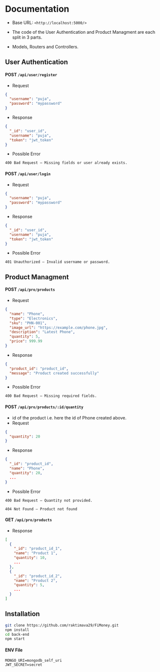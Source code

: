 
# Documentation
- Base URL: `<http://localhost:5000/>`

- The code of the User Authentication and Product Managment are each split in 3 parts.

- Models, Routers and Controllers.

## User Authentication

####   POST `/api/user/register`

- Request
```json
{
  "username": "puja",
  "password": "mypassword"
}
```
- Response
```json
{
  "_id": "user_id",
  "username": "puja",
  "token": "jwt_token"
}
```
- Possible Error
  
`
400 Bad Request — Missing fields or user already exists.
`

####   POST `/api/user/login`

- Request
```json
{
  "username": "puja",
  "password": "mypassword"
}
```
- Response
```json
{
  "_id": "user_id",
  "username": "puja",
  "token": "jwt_token"
}
```

- Possible Error
  
`
401 Unauthorized — Invalid username or password.
`
## Product Managment

####   POST `/api/pro/products`

- Request
```json
{
  "name": "Phone",
  "type": "Electronics",
  "sku": "PHN-001",
  "image_url": "https://example.com/phone.jpg",
  "description": "Latest Phone",
  "quantity": 5,
  "price": 999.99
}

```
- Response
```json
{
  "product_id": "product_id",
  "message": "Product created successfully"
}
```
- Possible Error
  
`
400 Bad Request — Missing required fields.
`
####   POST `/api/pro/products/:id/quantity`
- id of the product i.e. here the id of Phone created above.
- Request
```json
{
  "quantity": 20
}

```
- Response
```json
{
  "_id": "product_id",
  "name": "Phone",
  "quantity": 20,
  ...
}

```
- Possible Error

`
400 Bad Request — Quantity not provided.
`

`
404 Not Found — Product not found
`
####   GET `/api/pro/products`
- Response
```json
[
  {
    "_id": "product_id_1",
    "name": "Product 1",
    "quantity": 10,
    ...
  },
  {
    "_id": "product_id_2",
    "name": "Product 2",
    "quantity": 5,
    ...
  }
]

```

## Installation

```bash
git clone https://github.com/raktimava29/FiMoney.git
npm install
cd back-end
npm start
```
#### ENV File
```
MONGO_URI=mongodb_self_uri
JWT_SECRET=secret
```
    
